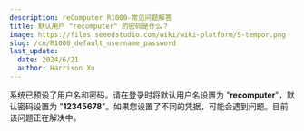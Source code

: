 ```yaml
---
description: reComputer R1000-常见问题解答
title: 默认用户 "recomputer" 的密码是什么？
image: https://files.seeedstudio.com/wiki/wiki-platform/S-tempor.png
slug: /cn/R1000_default_username_password
last_update: 
  date: 2024/6/21
  author: Harrison Xu
---
```


<!-- ### Q1: 默认用户 "recomputer" 的密码是什么？ -->

系统已预设了用户名和密码。请在登录时将默认用户名设置为 "**recomputer**"，默认密码设置为 "**12345678**"。如果您设置了不同的凭据，可能会遇到问题。目前该问题正在解决中。